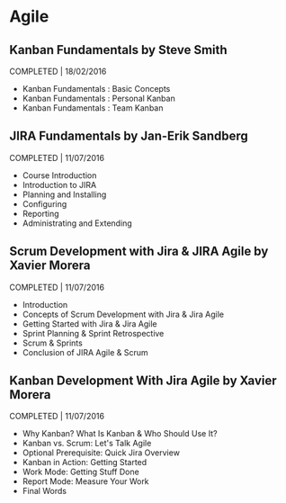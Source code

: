 # Agile

## Kanban Fundamentals by Steve Smith
COMPLETED | 18/02/2016

- Kanban Fundamentals : Basic Concepts
- Kanban Fundamentals : Personal Kanban
- Kanban Fundamentals : Team Kanban

## JIRA Fundamentals by Jan-Erik Sandberg
COMPLETED | 11/07/2016

- Course Introduction
- Introduction to JIRA
- Planning and Installing
- Configuring
- Reporting
- Administrating and Extending

## Scrum Development with Jira & JIRA Agile by Xavier Morera
COMPLETED | 11/07/2016
- Introduction
- Concepts of Scrum Development with Jira & Jira Agile
- Getting Started with Jira & Jira Agile
- Sprint Planning & Sprint Retrospective
- Scrum & Sprints
- Conclusion of JIRA Agile & Scrum

## Kanban Development With Jira Agile by Xavier Morera
COMPLETED | 11/07/2016

- Why Kanban? What Is Kanban & Who Should Use It?
- Kanban vs. Scrum: Let's Talk Agile
- Optional Prerequisite: Quick Jira Overview
- Kanban in Action: Getting Started
- Work Mode: Getting Stuff Done
- Report Mode: Measure Your Work
- Final Words
